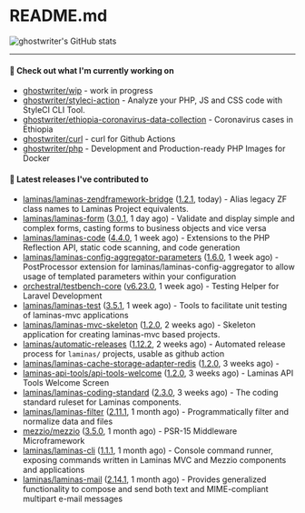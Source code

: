 # README.md

![ghostwriter's GitHub stats](https://github-readme-stats.vercel.app/api?username=ghostwriter&show_icons=true&count_private=true&hide_title=true&hide_rank=true&icon_color=333)

---

#### 🌱 Check out what I'm currently working on

- [ghostwriter/wip](https://github.com/ghostwriter/wip) - work in progress
- [ghostwriter/styleci-action](https://github.com/ghostwriter/styleci-action) - Analyze your PHP, JS and CSS code with StyleCI CLI Tool.
- [ghostwriter/ethiopia-coronavirus-data-collection](https://github.com/ghostwriter/ethiopia-coronavirus-data-collection) - Coronavirus cases in Ethiopia
- [ghostwriter/curl](https://github.com/ghostwriter/curl) - curl for Github Actions
- [ghostwriter/php](https://github.com/ghostwriter/php) - Development and Production-ready PHP Images for Docker

#### 🔭 Latest releases I've contributed to

- [laminas/laminas-zendframework-bridge](https://github.com/laminas/laminas-zendframework-bridge) ([1.2.1](https://github.com/laminas/laminas-zendframework-bridge/releases/tag/1.2.1), today) - Alias legacy ZF class names to Laminas Project equivalents.
- [laminas/laminas-form](https://github.com/laminas/laminas-form) ([3.0.1](https://github.com/laminas/laminas-form/releases/tag/3.0.1), 1 day ago) - Validate and display simple and complex forms, casting forms to business objects and vice versa
- [laminas/laminas-code](https://github.com/laminas/laminas-code) ([4.4.0](https://github.com/laminas/laminas-code/releases/tag/4.4.0), 1 week ago) - Extensions to the PHP Reflection API, static code scanning, and code generation
- [laminas/laminas-config-aggregator-parameters](https://github.com/laminas/laminas-config-aggregator-parameters) ([1.6.0](https://github.com/laminas/laminas-config-aggregator-parameters/releases/tag/1.6.0), 1 week ago) - PostProcessor extension for laminas/laminas-config-aggregator to allow usage of templated parameters within your configuration
- [orchestral/testbench-core](https://github.com/orchestral/testbench-core) ([v6.23.0](https://github.com/orchestral/testbench-core/releases/tag/v6.23.0), 1 week ago) - Testing Helper for Laravel Development
- [laminas/laminas-test](https://github.com/laminas/laminas-test) ([3.5.1](https://github.com/laminas/laminas-test/releases/tag/3.5.1), 1 week ago) - Tools to facilitate unit testing of laminas-mvc applications
- [laminas/laminas-mvc-skeleton](https://github.com/laminas/laminas-mvc-skeleton) ([1.2.0](https://github.com/laminas/laminas-mvc-skeleton/releases/tag/1.2.0), 2 weeks ago) - Skeleton application for creating laminas-mvc based projects.
- [laminas/automatic-releases](https://github.com/laminas/automatic-releases) ([1.12.2](https://github.com/laminas/automatic-releases/releases/tag/1.12.2), 2 weeks ago) - Automated release process for `laminas/` projects, usable as github action
- [laminas/laminas-cache-storage-adapter-redis](https://github.com/laminas/laminas-cache-storage-adapter-redis) ([1.2.0](https://github.com/laminas/laminas-cache-storage-adapter-redis/releases/tag/1.2.0), 3 weeks ago) - 
- [laminas-api-tools/api-tools-welcome](https://github.com/laminas-api-tools/api-tools-welcome) ([1.2.0](https://github.com/laminas-api-tools/api-tools-welcome/releases/tag/1.2.0), 3 weeks ago) - Laminas API Tools Welcome Screen
- [laminas/laminas-coding-standard](https://github.com/laminas/laminas-coding-standard) ([2.3.0](https://github.com/laminas/laminas-coding-standard/releases/tag/2.3.0), 3 weeks ago) - The coding standard ruleset for Laminas components.
- [laminas/laminas-filter](https://github.com/laminas/laminas-filter) ([2.11.1](https://github.com/laminas/laminas-filter/releases/tag/2.11.1), 1 month ago) - Programmatically filter and normalize data and files
- [mezzio/mezzio](https://github.com/mezzio/mezzio) ([3.5.0](https://github.com/mezzio/mezzio/releases/tag/3.5.0), 1 month ago) - PSR-15 Middleware Microframework
- [laminas/laminas-cli](https://github.com/laminas/laminas-cli) ([1.1.1](https://github.com/laminas/laminas-cli/releases/tag/1.1.1), 1 month ago) - Console command runner, exposing commands written in Laminas MVC and Mezzio components and applications
- [laminas/laminas-mail](https://github.com/laminas/laminas-mail) ([2.14.1](https://github.com/laminas/laminas-mail/releases/tag/2.14.1), 1 month ago) - Provides generalized functionality to compose and send both text and MIME-compliant multipart e-mail messages
